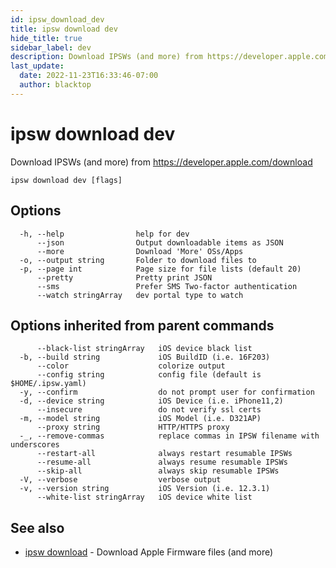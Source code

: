 ```yaml
---
id: ipsw_download_dev
title: ipsw download dev
hide_title: true
sidebar_label: dev
description: Download IPSWs (and more) from https://developer.apple.com/download
last_update:
  date: 2022-11-23T16:33:46-07:00
  author: blacktop
---
```

# ipsw download dev

Download IPSWs (and more) from https://developer.apple.com/download

```
ipsw download dev [flags]
```

## Options

```
  -h, --help                help for dev
      --json                Output downloadable items as JSON
      --more                Download 'More' OSs/Apps
  -o, --output string       Folder to download files to
  -p, --page int            Page size for file lists (default 20)
      --pretty              Pretty print JSON
      --sms                 Prefer SMS Two-factor authentication
      --watch stringArray   dev portal type to watch
```

## Options inherited from parent commands

```
      --black-list stringArray   iOS device black list
  -b, --build string             iOS BuildID (i.e. 16F203)
      --color                    colorize output
      --config string            config file (default is $HOME/.ipsw.yaml)
  -y, --confirm                  do not prompt user for confirmation
  -d, --device string            iOS Device (i.e. iPhone11,2)
      --insecure                 do not verify ssl certs
  -m, --model string             iOS Model (i.e. D321AP)
      --proxy string             HTTP/HTTPS proxy
  -_, --remove-commas            replace commas in IPSW filename with underscores
      --restart-all              always restart resumable IPSWs
      --resume-all               always resume resumable IPSWs
      --skip-all                 always skip resumable IPSWs
  -V, --verbose                  verbose output
  -v, --version string           iOS Version (i.e. 12.3.1)
      --white-list stringArray   iOS device white list
```

## See also

* [ipsw download](/docs/cli/download/ipsw_download)	 - Download Apple Firmware files (and more)

